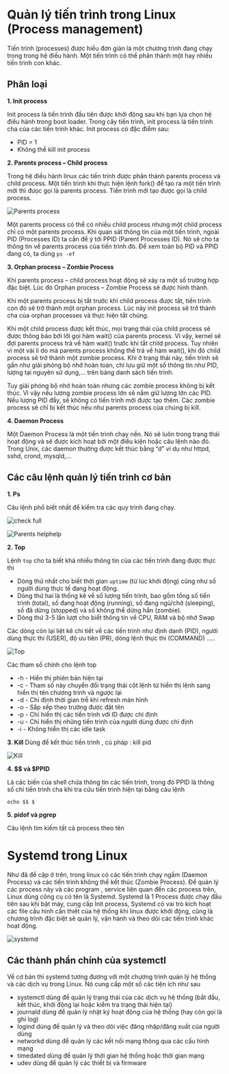 # Quản lý tiến trình trong Linux (Process management)
Tiến trình (processes) được hiểu đơn giản là một chương trình đang chạy trong trong hệ điều hành. Một tiến trình có thể phân thành một hay nhiều tiến trình con khác.
## Phân loại
**1. Init process**

Init process là tiến trình đầu tiên được khởi động sau khi bạn lựa chọn hệ điều hành trong boot loader. Trong cây tiến trình, init process là tiến trình cha của các tiến trình khác. Init process có đặc điểm sau:

* PID = 1
* Không thể kill init process

**2. Parents process – Child process**

Trong hệ điều hành linux các tiến trình được phân thành parents process và child process. Một tiến trình khi thực hiện lệnh fork() để tạo ra một tiến trình mới thì đưọc gọi là parents process. Tiến trình mới tạo được gọi là child process.

![Parents process](https://github.com/laitiennhanhoa/Thu-viec-tai-Nhan-Hoa/blob/8d89d25ee75ba8d4d85ae24208054bdb569bc6af/images/parent_process.png)

Một parents process có thể có nhiều child process nhưng một child process chỉ có một parents process. Khi quan sát thông tin của một tiến trình, ngoài PID (Processes ID) ta cần để ý tới PPID (Parent Processes ID). Nó sẽ cho ta thông tin về parents process của tiến trình đó. Để xem toàn bộ PID và PPID đang có, ta dùng `ps -ef`



**3. Orphan process – Zombie Process**

Khi parents process – child process hoạt động sẽ xảy ra một số trường hợp đặc biệt. Lúc đó Orphan process – Zombie Process sẽ được hình thành.

Khi một parents process bị tắt trước khi child process được tắt, tiến trình con đó sẽ trở thành một orphan process. Lúc này init process sẽ trở thành cha của orphan processes và thực hiện tắt chúng.

Khi một child process được kết thúc, mọi trạng thái của child process sẽ được thông báo bởi lời gọi hàm wait() của parents process. Vì vậy, kernel sẽ đợi parents process trả về hàm wait() trước khi tắt child process. Tuy nhiên vì một vài lí do mà parents process không thể trả về hàm wait(), khi đó child process sẽ trở thành một zombie process. Khi ở trạng thái này, tiến trình sẽ gần như giải phóng bộ nhớ hoàn toàn, chỉ lưu giữ một số thông tin như PID, lượng tại nguyên sử dụng,… trên bảng danh sách tiến trình.

Tuy giải phóng bộ nhớ hoàn toàn nhưng các zombie process không bị kết thúc. Vì vậy nếu lượng zombie process lớn sẽ nắm giữ lượng lớn các PID. Nếu lượng PID đầy, sẽ không có tiến trình mới được tạo thêm. Các zombie process sẽ chỉ bị kết thúc nếu như parents process của chúng bị kill.

**4.  Daemon Process**

Một Daemon Process là một tiến trình chạy nền. Nó sẽ luôn trong trạng thái hoạt động và sẽ được kích hoạt bởi một điều kiện hoặc câu lệnh nào đó. Trong Unix, các daemon thường được kết thúc bằng “d” ví dụ như httpd, sshd, crond, mysqld,…

## Các câu lệnh quản lý tiến trình cơ bản

**1. Ps**

Câu lệnh phổ biết nhất để kiểm tra các quy trình đang chạy.

![check full](https://github.com/laitiennhanhoa/Thu-viec-tai-Nhan-Hoa/blob/8d89d25ee75ba8d4d85ae24208054bdb569bc6af/images/ps_full.png)

![Parents helphelp](https://github.com/laitiennhanhoa/Thu-viec-tai-Nhan-Hoa/blob/8d89d25ee75ba8d4d85ae24208054bdb569bc6af/images/ps-help.png)

**2. Top**

Lệnh `top` cho ta biết khá nhiều thông tin của các tiến trình đang được thực thi
* Dòng thứ nhất cho biết thời gian `uptime` (từ lúc khởi động) cũng như số người dùng thực tế đang hoạt động.
* Dòng thứ hai là thống kê về số lượng tiến trình, bao gồm tổng số tiến trình (total), số đang hoạt động (running), số đang ngủ/chờ (sleeping), số đã dừng (stopped) và số không thể dừng hẳn (zombie).
* Dòng thứ 3-5 lần lượt cho biết thông tin về CPU, RAM và bộ nhớ Swap

Các dòng còn lại liệt kê chi tiết về các tiến trình như định danh (PID), người dùng thực thi (USER), độ ưu tiên (PR), dòng lệnh thực thi (COMMAND) .....

![Top](https://github.com/laitiennhanhoa/Thu-viec-tai-Nhan-Hoa/blob/8d89d25ee75ba8d4d85ae24208054bdb569bc6af/images/top.png)

Các tham số chính cho lệnh top

* -h - Hiển thị phiên bản hiện tại
* -c - Tham số này chuyển đổi trạng thái cột lệnh từ hiển thị lệnh sang hiển thị tên chương trình và ngược lại
* -d - Chỉ định thời gian trễ khi refresh màn hình
* -o - Sắp xếp theo trường được đặt tên
* -p - Chỉ hiển thị các tiến trình với ID được chỉ định
* -u - Chỉ hiển thị những tiến trình của người dùng được chỉ định
* -i - Không hiển thị các idle task

**3. Kill**
Dùng để kết thúc tiến trình , cú pháp : kill pid

![Kill](https://github.com/laitiennhanhoa/Thu-viec-tai-Nhan-Hoa/blob/8d89d25ee75ba8d4d85ae24208054bdb569bc6af/images/kill.png)

**4. $$ và $PPID** 

Là các biến của shell chứa thông tin các tiến trình, trong đó PPID là thông số chỉ tiến trình cha khi tra cứu tiến trình hiện tại bằng câu lệnh 
```
echo $$ $
```
**5. pidof và pgrep**

Câu lệnh tìm kiếm tất cả process theo tên

# Systemd trong Linux

Như đã đề cập ở trên, trong linux có các tiến trình chạy ngầm (Daemon Process) và các tiến trình không thể kết thúc (Zombie Process). Để quản lý các process này và các program , service liên quan đến các process trên, Linux dùng công cụ có tên là Systemd.
Systemd là 1 Process được chạy đầu tiên sau khi bật máy, cung cấp Init process, Systemd có vai trò kích hoạt các file cấu hình cần thiết của hệ thống khi linux được khởi động, cũng là chương trình đặc biệt sẽ quản lý, vận hành và theo dõi các tiến trình khác hoạt động.

![systemd]()

## Các thành phần chính của systemctl

Về cơ bản thì systemd tương đương với một chương trình quản lý hệ thống và các dịch vụ trong Linux. Nó cung cấp một số các tiện ích như sau

* systemctl dùng để quản lý trạng thái của các dịch vụ hệ thống (bắt đầu, kết thúc, khởi động lại hoặc kiểm tra trạng thái hiện tại)
* journald dùng để quản lý nhật ký hoạt động của hệ thống (hay còn gọi là ghi log)
* logind dùng để quản lý và theo dõi việc đăng nhập/đăng xuất của người dùng
* networkd dùng để quản lý các kết nối mạng thông qua các cấu hình mạng
* timedated dùng để quản lý thời gian hệ thống hoặc thời gian mạng
* udev dùng để quản lý các thiết bị và firmware
